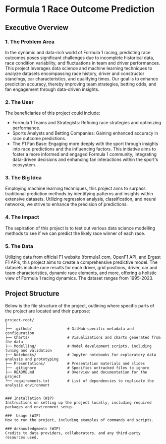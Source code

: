 # Formula 1 Race Outcome Prediction

## Executive Overview

### 1. The Problem Area
In the dynamic and data-rich world of Formula 1 racing, predicting race outcomes poses significant challenges due to incomplete historical data, race condition variability, and fluctuations in team and driver performances. This project leverages data science and machine learning techniques to analyze datasets encompassing race history, driver and constructor standings, car characteristics, and qualifying times. Our goal is to enhance prediction accuracy, thereby improving team strategies, betting odds, and fan engagement through data-driven insights.

### 2. The User
The beneficiaries of this project could include:

- Formula 1 Teams and Strategists: Refining race strategies and optimizing performance.
- Sports Analysts and Betting Companies: Gaining enhanced accuracy in race outcome predictions.
- The F1 Fan Base: Engaging more deeply with the sport through insights into race predictions and the influencing factors.
This initiative aims to foster a more informed and engaged Formula 1 community, integrating data-driven decisions and enhancing fan interactions within the sport's ecosystem. 

### 3. The Big Idea
Employing machine learning techniques, this project aims to surpass traditional prediction methods by identifying patterns and insights within extensive datasets. Utilizing regression analysis, classification, and neural networks, we strive to enhance the precision of predictions.

### 4. The Impact
The aspiration of this project is to test out various data science modelling methods to see if we can predict the likely race winner of each race.

### 5. The Data
Utilizing data from official F1 website (formula1.com, OpenF1 API, and Ergast F1 APIs, this project aims to create a comprehensive predictive model. The datasets include race results for each driver, grid positions, driver, car and team characteristics, dynamic race elements, and more, offering a holistic view of Formula 1 racing dynamics. The dataset ranges from 1995-2023.

## Project Structure

Below is the file structure of the project, outlining where specific parts of the project are located and their purpose:

```plaintext
project-root/
│
├── .github/                # GitHub-specific metadata and configuration
├── Charts/                 # Visualizations and charts generated from the data
├── Modelling/              # Model development scripts, including tuning and validation
├── Notebooks/              # Jupyter notebooks for exploratory data analysis and prototyping
├── Presentations/          # Presentation materials and slides
├── .gitignore              # Specifies untracked files to ignore
├── README.md               # Overview and documentation for the project
└── requirements.txt        # List of dependencies to replicate the analysis environment


### Installation (WIP)
Instructions on setting up the project locally, including required packages and environment setup.

###  Usage (WIP)
How to run the project, including examples of commands and scripts.
 
### Acknowledgments (WIP)
Credits to data providers, collaborators, and any third-party resources used.
